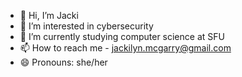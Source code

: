 - 👋 Hi, I’m Jacki
- 👀 I’m interested in cybersecurity
- 🌱 I’m currently studying computer science at SFU
- 📫 How to reach me - jackilyn.mcgarry@gmail.com
- 😄 Pronouns: she/her
